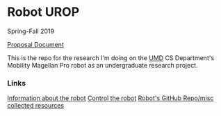 # Robot UROP

Spring-Fall 2019

[Proposal Document](https://github.com/ChandlerSwift/duluth-robot-site/blob/master/proposal.pdf)

This is the repo for the research I'm doing on the [UMD](https://d.umn.edu/)
CS Department's Mobility Magellan Pro robot as an undergraduate research
project.

### Links
[Information about the robot](https://duluth.chandlerswift.com/robot/)
[Control the robot](https://robot.net.chandlerswift.com/)
[Robot's GitHub Repo/misc collected resources](https://github.com/umdacm/robot)
